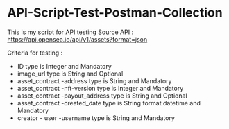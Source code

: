 # API-Script-Test-Postman-Collection
This is my script for API testing 
Source API : https://api.opensea.io/api/v1/assets?format=json

Criteria for testing : 
* ID type is Integer and Mandatory
* image_url type is String and Optional
* asset_contract -address type is String and Mandatory
* asset_contract -nft-version type is Integer and Mandatory
* asset_contract -payout_address type is String and Optional
* asset_contract -created_date type is String format datetime and Mandatory
* creator - user -username type is String and Mandatory

                      
